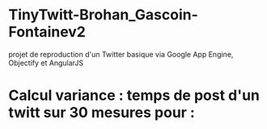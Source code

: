 # TinyTwitt-Brohan_Gascoin-Fontainev2

projet de reproduction d'un Twitter basique via Google App Engine, Objectify et AngularJS

# <h1> Calcul variance : temps de post d'un twitt sur 30 mesures pour :</h1>

